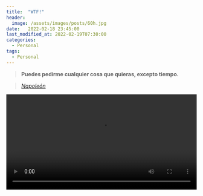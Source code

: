 ```yaml
---
title:  "WTF!" 
header:
  image: /assets/images/posts/60h.jpg
date:   2022-02-18 23:45:00
last_modified_at: 2022-02-19T07:30:00
categories:
  - Personal
tags:
  - Personal
---
```


> **Puedes pedirme cualquier cosa que quieras, excepto tiempo.**

> <cite><a href="https://es.wikipedia.org/wiki/Napole%C3%B3n_Bonaparte" target="_blank">Napoleón</a></cite>

<div class="lordvideo">
   <video  style="display:block; width:100%; height:auto;" controls loop="loop">
       <source src="{{ site.baseurl }}/assets/videos/60h.mp4" type="video/mp4" />
   </video>
</div>
